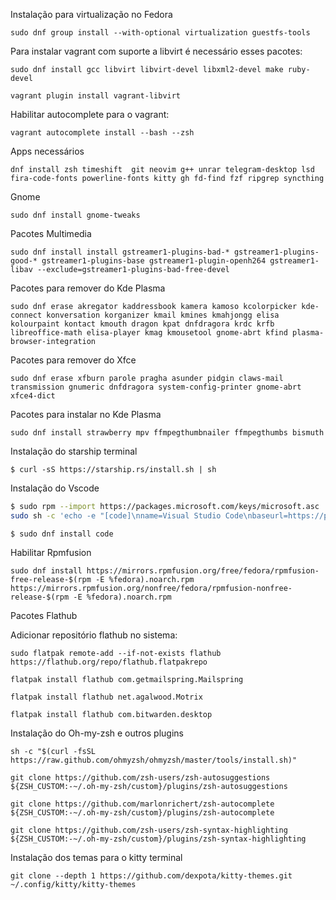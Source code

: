 Instalação para virtualização no Fedora

`sudo dnf group install --with-optional virtualization guestfs-tools`

Para instalar vagrant com suporte a libvirt é necessário esses pacotes:

`sudo dnf install gcc libvirt libvirt-devel libxml2-devel make ruby-devel`

`vagrant plugin install vagrant-libvirt`

Habilitar autocomplete para o vagrant:

`vagrant autocomplete install --bash --zsh`

Apps necessários

`dnf install zsh timeshift  git neovim g++ unrar telegram-desktop lsd fira-code-fonts powerline-fonts kitty gh fd-find fzf ripgrep syncthing`

Gnome

`sudo dnf install gnome-tweaks`

Pacotes Multimedia

`sudo dnf install install gstreamer1-plugins-bad-* gstreamer1-plugins-good-* gstreamer1-plugins-base gstreamer1-plugin-openh264 gstreamer1-libav --exclude=gstreamer1-plugins-bad-free-devel`

Pacotes para remover do Kde Plasma

`sudo dnf erase akregator kaddressbook kamera kamoso kcolorpicker kde-connect konversation korganizer kmail kmines kmahjongg elisa kolourpaint kontact kmouth dragon kpat dnfdragora krdc krfb libreoffice-math elisa-player kmag kmousetool gnome-abrt kfind plasma-browser-integration`

Pacotes para remover do Xfce

`sudo dnf erase xfburn parole pragha asunder pidgin claws-mail transmission gnumeric dnfdragora system-config-printer gnome-abrt xfce4-dict`

Pacotes para instalar no Kde Plasma

`sudo dnf install strawberry mpv ffmpegthumbnailer ffmpegthumbs bismuth`

Instalação do starship terminal

`$ curl -sS https://starship.rs/install.sh | sh`

Instalação do Vscode

```bash
$ sudo rpm --import https://packages.microsoft.com/keys/microsoft.asc
sudo sh -c 'echo -e "[code]\nname=Visual Studio Code\nbaseurl=https://packages.microsoft.com/yumrepos/vscode\nenabled=1\ngpgcheck=1\ngpgkey=https://packages.microsoft.com/keys/microsoft.asc" > /etc/yum.repos.d/vscode.repo'
```

`$ sudo dnf install code`

Habilitar Rpmfusion

`sudo dnf install https://mirrors.rpmfusion.org/free/fedora/rpmfusion-free-release-$(rpm -E %fedora).noarch.rpm https://mirrors.rpmfusion.org/nonfree/fedora/rpmfusion-nonfree-release-$(rpm -E %fedora).noarch.rpm`

Pacotes Flathub

Adicionar repositório flathub no sistema:

`sudo flatpak remote-add --if-not-exists flathub https://flathub.org/repo/flathub.flatpakrepo`

`flatpak install flathub com.getmailspring.Mailspring`

`flatpak install flathub net.agalwood.Motrix`

`flatpak install flathub com.bitwarden.desktop`

Instalação do Oh-my-zsh e outros plugins

`sh -c "$(curl -fsSL https://raw.github.com/ohmyzsh/ohmyzsh/master/tools/install.sh)"`

`git clone https://github.com/zsh-users/zsh-autosuggestions ${ZSH_CUSTOM:-~/.oh-my-zsh/custom}/plugins/zsh-autosuggestions`

`git clone https://github.com/marlonrichert/zsh-autocomplete ${ZSH_CUSTOM:-~/.oh-my-zsh/custom}/plugins/zsh-autocomplete`

`git clone https://github.com/zsh-users/zsh-syntax-highlighting ${ZSH_CUSTOM:-~/.oh-my-zsh/custom}/plugins/zsh-syntax-highlighting`

Instalação dos temas para o kitty terminal

`git clone --depth 1 https://github.com/dexpota/kitty-themes.git ~/.config/kitty/kitty-themes`
